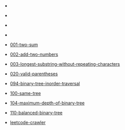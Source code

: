* [](1/solution.md)

* [](2/solution.md)

* [](3/solution.md)

* [](4/solution.md)

* [001-two-sum](leetcode/001-two-sum/solution.md)

* [002-add-two-numbers](leetcode/002-add-two-numbers/solution.md)

* [003-longest-substring-without-repeating-characters](leetcode/003-longest-substring-without-repeating-characters/solution.md)

* [020-valid-parentheses](leetcode/020-valid-parentheses/solution.md)

* [094-binary-tree-inorder-traversal](leetcode/094-binary-tree-inorder-traversal/solution.md)

* [100-same-tree](leetcode/100-same-tree/solution.md)

* [104-maximum-depth-of-binary-tree](leetcode/104-maximum-depth-of-binary-tree/solution.md)

* [110-balanced-binary-tree](leetcode/110-balanced-binary-tree/solution.md)

* [leetcode-crawler](leetcode/leetcode-crawler/solution.md)

